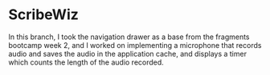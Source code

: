 # ScribeWiz

In this branch, I took the navigation drawer as a base from the fragments bootcamp week 2, and I worked on implementing a microphone that records audio and saves the audio in the application cache, and displays a timer which counts the length of the audio recorded.
